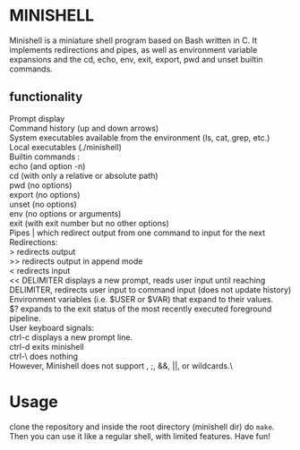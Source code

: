 # MINISHELL
Minishell is a miniature shell program based on Bash written in C.
It implements redirections and pipes, as well as environment variable expansions and the cd, echo, env, exit, export, pwd and unset builtin commands.


## functionality 

Prompt display \
Command history (up and down arrows)\
System executables available from the environment (ls, cat, grep, etc.)\
Local executables (./minishell)\
Builtin commands :\
echo (and option -n)\
cd (with only a relative or absolute path)\
pwd (no options)\
export (no options)\
unset (no options)\
env (no options or arguments)\
exit (with exit number but no other options)\
Pipes | which redirect output from one command to input for the next\
Redirections:\
\> redirects output\
\>> redirects output in append mode\
< redirects input\
<< DELIMITER displays a new prompt, reads user input until reaching DELIMITER, redirects user input to command input (does not update history)\
Environment variables (i.e. $USER or $VAR) that expand to their values.\
$? expands to the exit status of the most recently executed foreground pipeline.\
User keyboard signals:\
ctrl-c displays a new prompt line.\
ctrl-d exits minishell\
ctrl-\ does nothing\
However, Minishell does not support \, ;, &&, ||, or wildcards.\

# Usage
clone the repository and inside the root directory (minishell dir) do `make`. Then you can use it like a regular shell, with limited features. Have fun!
